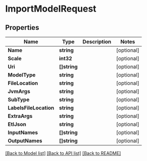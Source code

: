 # ImportModelRequest

## Properties

Name | Type | Description | Notes
------------ | ------------- | ------------- | -------------
**Name** | **string** |  | [optional] 
**Scale** | **int32** |  | [optional] 
**Uri** | **[]string** |  | [optional] 
**ModelType** | **string** |  | [optional] 
**FileLocation** | **string** |  | [optional] 
**JvmArgs** | **string** |  | [optional] 
**SubType** | **string** |  | [optional] 
**LabelsFileLocation** | **string** |  | [optional] 
**ExtraArgs** | **string** |  | [optional] 
**EtlJson** | **string** |  | [optional] 
**InputNames** | **[]string** |  | [optional] 
**OutputNames** | **[]string** |  | [optional] 

[[Back to Model list]](../README.md#documentation-for-models) [[Back to API list]](../README.md#documentation-for-api-endpoints) [[Back to README]](../README.md)


